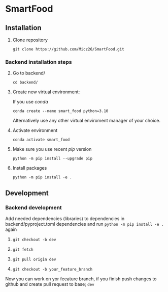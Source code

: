 # SmartFood

## Installation

1.  Clone repository

    ```
    git clone https://github.com/Micz26/SmartFood.git
    ```

### Backend installation steps

2.  Go to backend/

    ```
    cd backend/
    ```

3.  Create new virtual environment:

    If you use _conda_

    ```
    conda create --name smart_food python=3.10
    ```

    Alternatively use any other virtual enviroment manager of your choice.

4.  Activate environment

    ```
    conda activate smart_food
    ```

5.  Make sure you use recent _pip_ version

    ```
    python -m pip install --upgrade pip
    ```

6.  Install packages

    ```
    python -m pip install -e .
    ```

## Development

### Backend development

Add needed dependencies (libraries) to dependencies in backend/pyproject.toml dependencies and run `python -m pip install -e .` again

1.  
    ```
    git checkout -b dev
    ```

2.  
    ```
    git fetch
    ```

3.  
    ```
    git pull origin dev
    ```

4.  
    ```
    git checkout -b your_feature_branch
    ```
Now you can work on yor feeature branch, if you finish push changes to github and create pull request to base; `dev`


